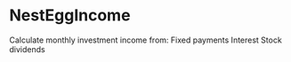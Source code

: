 NestEggIncome
=============

Calculate monthly investment income from:
Fixed payments
Interest
Stock dividends
